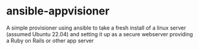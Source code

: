 # ansible-appvisioner
A simple provisioner using ansible to take a fresh install of a linux server (assumed Ubuntu 22.04) and setting it up as a secure webserver providing a Ruby on Rails or other app server
